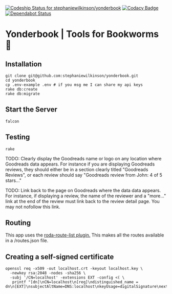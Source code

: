 [ ![Codeship Status for stephaniewilkinson/yonderbook](https://app.codeship.com/projects/859f6a90-2275-0136-c761-0e1a22c436f6/status?branch=master)](https://app.codeship.com/projects/286021)
[![Codacy Badge](https://api.codacy.com/project/badge/Grade/b69966957416487bafd98162e8179c3b)](https://app.codacy.com/app/stephaniewilkinson/yonderbook?utm_source=github.com&utm_medium=referral&utm_content=stephaniewilkinson/yonderbook&utm_campaign=badger)
[![Dependabot Status](https://api.dependabot.com/badges/status?host=github&repo=stephaniewilkinson/yonderbook)](https://dependabot.com)


# Yonderbook | Tools for Bookworms 📒
## Installation

```
git clone git@github.com:stephaniewilkinson/yonderbook.git
cd yonderbook
cp .env-example .env # if you msg me I can share my api keys
rake db:create
rake db:migrate
```

## Start the Server
`falcon`


## Testing

`rake`

TODO: Clearly display the Goodreads name or logo on any location where Goodreads data appears. For instance if you are displaying Goodreads reviews, they should either be in a section clearly titled "Goodreads Reviews", or each review should say "Goodreads review from John: 4 of 5 stars..."

TODO: Link back to the page on Goodreads where the data data appears. For instance, if displaying a review, the name of the reviewer and a "more..." link at the end of the review must link back to the review detail page. You may not nofollow this link.

## Routing

This app uses the [roda-route-list plugin.](https://github.com/jeremyevans/roda-route_list) This makes all the routes available in a /routes.json file.

## Creating a self-signed certificate

```
openssl req -x509 -out localhost.crt -keyout localhost.key \
  -newkey rsa:2048 -nodes -sha256 \
  -subj '/CN=localhost' -extensions EXT -config <( \
   printf "[dn]\nCN=localhost\n[req]\ndistinguished_name = dn\n[EXT]\nsubjectAltName=DNS:localhost\nkeyUsage=digitalSignature\nextendedKeyUsage=serverAuth")
